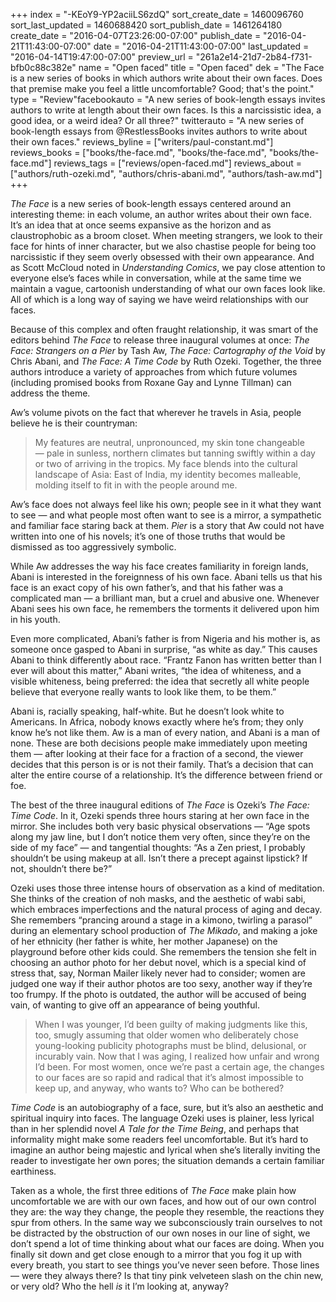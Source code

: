 +++
index = "-KEoY9-YP2aciiLS6zdQ"
sort_create_date = 1460096760
sort_last_updated = 1460688420
sort_publish_date = 1461264180
create_date = "2016-04-07T23:26:00-07:00"
publish_date = "2016-04-21T11:43:00-07:00"
date = "2016-04-21T11:43:00-07:00"
last_updated = "2016-04-14T19:47:00-07:00"
preview_url = "261a2e14-21d7-2b84-f731-bfb0c88c382e"
name = "Open faced"
title = "Open faced"
dek = "The Face is a new series of books in which authors write about their own faces. Does that premise make you feel a little uncomfortable? Good; that's the point."
type = "Review"facebookauto = "A new series of book-length essays invites authors to write at length about their own faces. Is this a narcissistic idea, a good idea, or a weird idea? Or all three?"
twitterauto = "A new series of book-length essays from @RestlessBooks invites authors to write about their own faces."
reviews_byline = ["writers/paul-constant.md"]
reviews_books = ["books/the-face.md", "books/the-face.md", "books/the-face.md"]
reviews_tags = ["reviews/open-faced.md"]
reviews_about = ["authors/ruth-ozeki.md", "authors/chris-abani.md", "authors/tash-aw.md"]
+++

*The Face* is a new series of book-length essays centered around an interesting theme: in each volume, an author writes about their own face. It’s an idea that at once seems expansive as the horizon and as claustrophobic as a broom closet. When meeting strangers, we look to their face for hints of inner character, but we also chastise people for being too narcissistic if they seem overly obsessed with their own appearance. And as Scott McCloud noted in *Understanding Comics*, we pay close attention to everyone else’s faces while in conversation, while at the same time we maintain a vague, cartoonish understanding of what our own faces look like. All of which is a long way of saying we have weird relationships with our faces.

Because of this complex and often fraught relationship, it was smart of the editors behind *The Face* to release three inaugural volumes at once: *The Face: Strangers on a Pier* by Tash Aw, *The Face: Cartography of the Void* by Chris Abani, and *The Face: A Time Code* by Ruth Ozeki. Together, the three authors introduce a variety of approaches from which future volumes (including promised books from Roxane Gay and Lynne Tillman) can address the theme.

Aw’s volume pivots on the fact that wherever he travels in Asia, people believe he is their countryman:

<blockquote>My features are neutral, unpronounced, my skin tone changeable — pale in sunless, northern climates but tanning swiftly within a day or two of arriving in the tropics. My face blends into the cultural landscape of Asia: East of India, my identity becomes malleable, molding itself to fit in with the people around me.</blockquote>

Aw’s face does not always feel like his own; people see in it what they want to see — and what people most often want to see is a mirror, a sympathetic and familiar face staring back at them. *Pier* is a story that Aw could not have written into one of his novels; it’s one of those truths that would be dismissed as too aggressively symbolic. 

While Aw addresses the way his face creates familiarity in foreign lands, Abani is interested in the foreignness of his own face. Abani tells us that his face is an exact copy of his own father’s, and that his father was a complicated man — a brilliant man, but a cruel and abusive one. Whenever Abani sees his own face, he remembers the torments it delivered upon him in his youth. 

Even more complicated, Abani’s father is from Nigeria and his mother is, as someone once gasped to Abani in surprise, “as white as day.” This causes Abani to think differently about race. “Frantz Fanon has written better than I ever will about this matter,” Abani writes, “the idea of whiteness, and a visible whiteness, being preferred: the idea that secretly all white people believe that everyone really wants to look like them, to be them.” 

Abani is, racially speaking, half-white. But he doesn’t look white to Americans. In Africa, nobody knows exactly where he’s from; they only know he’s not like them. Aw is a man of every nation, and Abani is a man of none. These are both decisions people make immediately upon meeting them — after looking at their face for a fraction of a second, the viewer decides that this person is or is not their family. That’s a decision that can alter the entire course of a relationship. It’s the difference between friend or foe.

The best of the three inaugural editions of *The Face* is Ozeki’s *The Face: Time Code*. In it, Ozeki spends three hours staring at her own face in the mirror. She includes both very basic physical observations — “Age spots along my jaw line, but I don’t notice them very often, since they’re on the side of my face” — and tangential thoughts: “As a Zen priest, I probably shouldn’t be using makeup at all. Isn’t there a precept against lipstick? If not, shouldn’t there be?”

Ozeki uses those three intense hours of observation as a kind of meditation. She thinks of the creation of noh masks, and the aesthetic of wabi sabi, which embraces imperfections and the natural process of aging and decay. She remembers “prancing around a stage in a kimono, twirling a parasol” during an elementary school production of *The Mikado*, and making a joke of her ethnicity (her father is white, her mother Japanese) on the playground before other kids could. She remembers the tension she felt in choosing an author photo for her debut novel, which is a special kind of stress that, say, Norman Mailer likely never had to consider; women are judged one way if their author photos are too sexy, another way if they’re too frumpy. If the photo is outdated, the author will be accused of being vain, of wanting to give off an appearance of being youthful.

<blockquote>When I was younger, I’d been guilty of making judgments like this, too, smugly assuming that older women who deliberately chose young-looking publicity photographs must be blind, delusional, or incurably vain. Now that I was aging, I realized how unfair and wrong I’d been. For most women, once we’re past a certain age, the changes to our faces are so rapid and radical that it’s almost impossible to keep up, and anyway, who wants to? Who can be bothered?</blockquote>

*Time Code* is an autobiography of a face, sure, but it’s also an aesthetic and spiritual inquiry into faces. The language Ozeki uses is plainer, less lyrical than in her splendid novel *A Tale for the Time Being*, and perhaps that informality might make some readers feel uncomfortable. But it’s hard to imagine an author being majestic and lyrical when she’s literally inviting the reader to investigate her own pores; the situation demands a certain familiar earthiness.

Taken as a whole, the first three editions of *The Face* make plain how uncomfortable we are with our own faces, and how out of our own control they are: the way they change, the people they resemble, the reactions they spur from others. In the same way we subconsciously train ourselves to not be distracted by the obstruction of our own noses in our line of sight, we don’t spend a lot of time thinking about what our faces are doing. When you finally sit down and get close enough to a mirror that you fog it up with every breath, you start to see things you’ve never seen before. Those lines — were they always there? Is that tiny pink velveteen slash on the chin new, or very old? Who the hell *is* it I’m looking at, anyway? 


